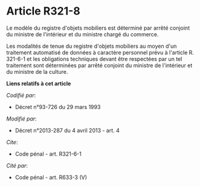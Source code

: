 # Article R321-8

Le modèle du registre d'objets mobiliers est déterminé par arrêté conjoint du ministre de l'intérieur et du ministre chargé
du commerce. 

Les modalités de tenue du registre d'objets mobiliers au moyen d'un traitement automatisé de données à caractère personnel
prévu à l'article R. 321-6-1 et les obligations techniques devant être respectées par un tel traitement sont déterminées par
arrêté conjoint du ministre de l'intérieur et du ministre de la culture.

**Liens relatifs à cet article**

_Codifié par_:

  - Décret n°93-726 du 29 mars 1993

_Modifié par_:

  - Décret n°2013-287 du 4 avril 2013 - art. 4

_Cite_:

  - Code pénal - art. R321-6-1

_Cité par_:

  - Code pénal - art. R633-3 (V)
